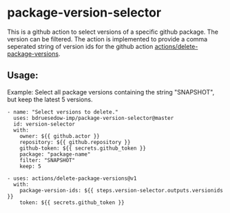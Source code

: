 # package-version-selector

This is a github action to select versions of a specific github package. The version can be filtered.
The action is implemented to provide a comma seperated string of version ids for the github action [actions/delete-package-versions](https://github.com/actions/delete-package-versions).


## Usage:


Example: Select all package versions containing the string "SNAPSHOT", but keep the latest 5 versions. 
```
- name: "Select versions to delete."
  uses: bdruesedow-imp/package-version-selector@master
  id: version-selector
  with:
    owner: ${{ github.actor }}
    repository: ${{ github.repository }}
    github-token: ${{ secrets.github_token }}
    package: "package-name"
    filter: "SNAPSHOT"
    keep: 5

- uses: actions/delete-package-versions@v1
  with:
    package-version-ids: ${{ steps.version-selector.outputs.versionids }}
    token: ${{ secrets.github_token }}

```
